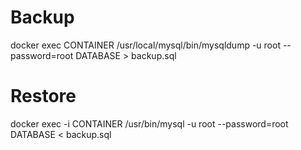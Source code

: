 # Backup
docker exec CONTAINER /usr/local/mysql/bin/mysqldump -u root --password=root DATABASE > backup.sql

# Restore
docker exec -i CONTAINER /usr/bin/mysql -u root --password=root DATABASE < backup.sql
